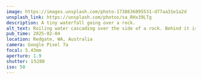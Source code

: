 ```yaml
---
image: https://images.unsplash.com/photo-1738636095531-d77aa31e1a2d
unsplash_link: https://unsplash.com/photos/sa_RHx39LTg
description: A tiny waterfall going over a rock.
alt_text: Roiling water cascading over the side of a rock. Behind it is the turbulent blue sea, with the clear, lighter blue sky behind it.
pub_time: 2025-02-04
location: Redgate, WA, Australia
camera: Google Pixel 7a
focal: 5.43mm
aperture: 1.9
shutter: 1⁄5208
iso: 50
---
```

